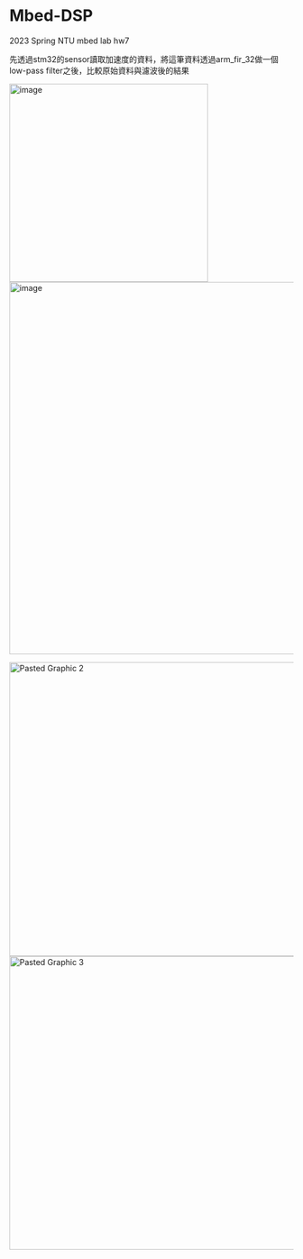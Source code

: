 # Mbed-DSP
2023 Spring NTU mbed lab hw7

先透過stm32的sensor讀取加速度的資料，將這筆資料透過arm_fir_32做一個low-pass filter之後，比較原始資料與濾波後的結果

<img width="352" alt="image" src="https://github.com/MingHFX/Mbed-DSP/assets/91511424/4b7a7d1e-ad01-4d52-bbfc-b35d92c42270"> <img width="661" alt="image" src="https://github.com/MingHFX/Mbed-DSP/assets/91511424/a2593c69-34ab-47fe-8130-2f5c4dd10e25">

<img width="522" alt="Pasted Graphic 2" src="https://github.com/MingHFX/Mbed-DSP/assets/91511424/74b454ba-df9a-4694-af61-c25c06fc7e34"> <img width="521" alt="Pasted Graphic 3" src="https://github.com/MingHFX/Mbed-DSP/assets/91511424/4dc490db-b4e6-4ff0-80ce-153a752fb11d">

